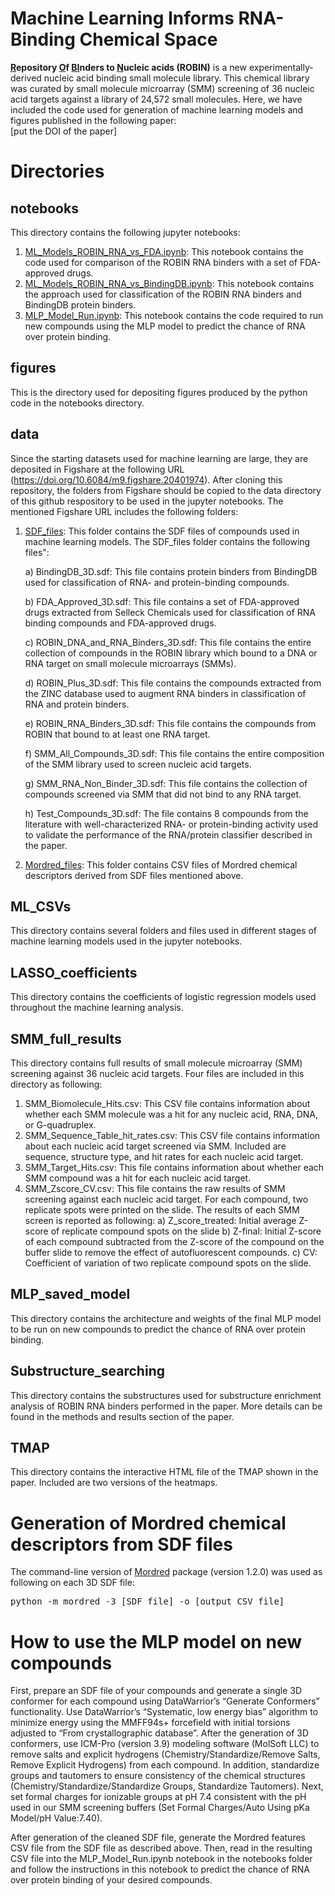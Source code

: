 
# Machine Learning Informs RNA-Binding Chemical Space

**<ins>R</ins>epository <ins>O</ins>f <ins>BI</ins>nders to <ins>N</ins>ucleic acids (ROBIN)** is a new experimentally-derived nucleic acid binding small molecule library. This chemical library was curated by small molecule microarray (SMM) screening of 36 nucleic acid targets against a library of 24,572 small molecules. Here, we have included the code used for generation of machine learning models and figures published in the following paper:  <br>
[put the DOI of the paper]


# Directories

## notebooks
This directory contains the following jupyter notebooks:
1. <ins>ML_Models_ROBIN_RNA_vs_FDA.ipynb</ins>: 
This notebook contains the code used for comparison of the ROBIN RNA binders with a set of FDA-approved drugs. 
2. <ins>ML_Models_ROBIN_RNA_vs_BindingDB.ipynb</ins>: 
This notebook contains the approach used for classification of the ROBIN RNA binders and BindingDB protein binders. 
3. <ins>MLP_Model_Run.ipynb</ins>: 
This notebook contains the code required to run new compounds using the MLP model to predict the chance of RNA over protein binding. 

## figures

This is the directory used for depositing figures produced by the python code in the notebooks directory. 


## data

Since the starting datasets used for machine learning are large, they are deposited in Figshare at the following URL
(https://doi.org/10.6084/m9.figshare.20401974). After cloning this repository, the folders from Figshare should be copied to the data directory of this github respository to be used in the jupyter notebooks. The mentioned Figshare URL includes the following folders:
1. <ins>SDF_files</ins>: 
This folder contains the SDF files of compounds used in machine learning models. The SDF_files folder contains the following files":

    a) BindingDB_3D.sdf: This file contains protein binders from BindingDB used for classification of RNA- and protein-binding compounds. 
    
    b) FDA_Approved_3D.sdf: This file contains a set of FDA-approved drugs extracted from Selleck Chemicals used for classification of RNA binding compounds and FDA-approved drugs. 

    c) ROBIN_DNA_and_RNA_Binders_3D.sdf: This file contains the entire collection of compounds in the ROBIN library which bound to a DNA or RNA target on small molecule microarrays (SMMs). 

    d) ROBIN_Plus_3D.sdf: This file contains the compounds extracted from the ZINC database used to augment RNA binders in classification of RNA and protein binders. 

    e) ROBIN_RNA_Binders_3D.sdf: This file contains the compounds from ROBIN that bound to at least one RNA target. 

    f) SMM_All_Compounds_3D.sdf: This file contains the entire composition of the SMM  library used to screen nucleic acid targets. 

    g) SMM_RNA_Non_Binder_3D.sdf: This file contains the collection of compounds screened via SMM that did not bind to any RNA target. 

    h) Test_Compounds_3D.sdf: The file contains 8 compounds from the literature with well-characterized RNA- or protein-binding activity used to validate the performance of the RNA/protein classifier described in the paper. 

2. <ins>Mordred_files</ins>: 
This folder contains CSV files of Mordred chemical descriptors derived from SDF files mentioned above. 

## ML_CSVs
This directory contains several folders and files used in different stages of machine learning models used in the jupyter notebooks. 

## LASSO_coefficients
This directory contains the coefficients of logistic regression models used throughout the machine learning analysis. 

## SMM_full_results
This directory contains full results of small molecule microarray (SMM) screening against 36 nucleic acid targets. Four files are included in this directory as following:
1. SMM_Biomolecule_Hits.csv: This CSV file contains information about whether each SMM molecule was a hit for any nucleic acid, RNA, DNA, or G-quadruplex. 
2. SMM_Sequence_Table_hit_rates.csv: This CSV file contains information about each nucleic acid target screened via SMM. Included are sequence, structure type, and hit rates for each nucleic acid target. 
3. SMM_Target_Hits.csv: This file contains information about whether each SMM compound was a hit for each nucleic acid target. 
4. SMM_Zscore_CV.csv: This file contains the raw results of SMM screening against each nucleic acid target. For each compound, two replicate spots were printed on the slide. The results of each SMM screen is reported as following:
a) Z_score_treated: Initial average Z-score of replicate compound spots on the slide b) Z-final: Initial Z-score of each compound subtracted from the Z-score of the compound on the buffer slide to remove the effect of autofluorescent compounds. c) CV: Coefficient of variation of two replicate compound spots on the slide. 


## MLP_saved_model
This directory contains the architecture and weights of the final MLP model to be run on new compounds to predict the chance of RNA over protein binding. 


## Substructure_searching
This directory contains the substructures used for substructure enrichment analysis of ROBIN RNA binders performed in the paper. More details can be found in the methods and results section of the paper. 

## TMAP
This directory contains the interactive HTML file of the TMAP shown in the paper. Included are two versions of the heatmaps. 



# Generation of Mordred chemical descriptors from SDF files

The command-line version of [Mordred](https://github.com/mordred-descriptor/mordred) package (version 1.2.0) was used as following on each 3D SDF file:


<pre>
python -m mordred -3 [SDF file] -o [output CSV file]
</pre>

# How to use the MLP model on new compounds
First, prepare an SDF file of your compounds and generate a single 3D conformer for each compound using DataWarrior’s “Generate Conformers” functionality. Use DataWarrior’s “Systematic, low energy bias” algorithm to minimize energy using the MMFF94s+ forcefield with initial torsions adjusted to “From crystallographic database”. After the generation of 3D conformers, use ICM-Pro (version 3.9) modeling software (MolSoft LLC) to remove salts and explicit hydrogens (Chemistry/Standardize/Remove Salts, Remove Explicit Hydrogens) from each compound. In addition, standardize groups and tautomers to ensure consistency of the chemical structures (Chemistry/Standardize/Standardize Groups, Standardize Tautomers). Next, set formal charges for ionizable groups at pH 7.4 consistent with the pH used in our SMM screening buffers (Set Formal Charges/Auto Using pKa Model/pH Value:7.40).

After generation of the cleaned SDF file, generate the Mordred features CSV file from the SDF file as described above. Then, read in the resulting CSV file into the MLP_Model_Run.ipynb notebook in the notebooks folder and follow the instructions in this notebook to predict the chance of RNA over protein binding of your desired compounds. 

